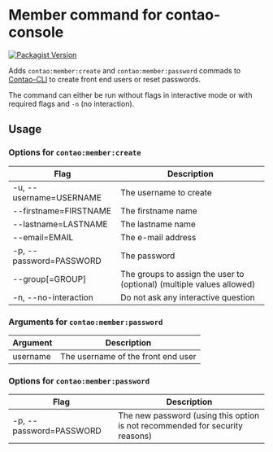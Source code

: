 # Member command for contao-console

[![Packagist Version](https://img.shields.io/packagist/v/a-v-l/contao-member-console)](https://packagist.org/packages/a-v-l/contao-member-console)

Adds `contao:member:create` and  `contao:member:password` commads to [Contao-CLI](https://docs.contao.org/manual/en/cli/) to create front end users or reset passwords.

The command can either be run without flags in interactive mode or with required flags and `-n` (no interaction).

## Usage

### Options for `contao:member:create`
| Flag                    | Description            |
|-------------------------|------------------------|
| -u, --username=USERNAME | The username to create |
| --firstname=FIRSTNAME   | The firstname name     |
| --lastname=LASTNAME     | The lastname name      |
| --email=EMAIL           | The e-mail address     |
| -p, --password=PASSWORD | The password           |
|     --group[=GROUP]     | The groups to assign the user to (optional) (multiple values allowed) |
| -n, --no-interaction    | Do not ask any interactive question |

### Arguments for `contao:member:password`
| Argument                | Description            |
|-------------------------|------------------------|
| username                | The username of the front end user |

### Options for `contao:member:password`
| Flag                    | Description            |
|-------------------------|------------------------|
| -p, --password=PASSWORD | The new password (using this option is not recommended for security reasons) |